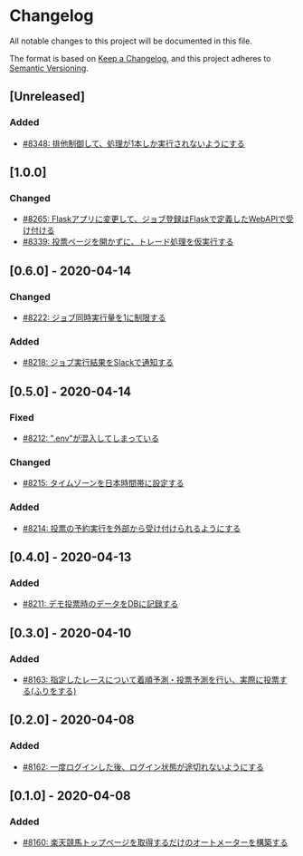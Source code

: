 # Changelog

All notable changes to this project will be documented in this file.

The format is based on [Keep a Changelog](https://keepachangelog.com/en/1.0.0/),
and this project adheres to [Semantic Versioning](https://semver.org/spec/v2.0.0.html).

## [Unreleased]
### Added
- [#8348: 排他制御して、処理が1本しか実行されないようにする](https://redmine.u6k.me/issues/8348)

## [1.0.0]
### Changed
- [#8265: Flaskアプリに変更して、ジョブ登録はFlaskで定義したWebAPIで受け付ける](https://redmine.u6k.me/issues/8265)
- [#8339: 投票ページを開かずに、トレード処理を仮実行する](https://redmine.u6k.me/issues/8339)

## [0.6.0] - 2020-04-14
### Changed
- [#8222: ジョブ同時実行量を1に制限する](https://redmine.u6k.me/issues/8222)

### Added
- [#8218: ジョブ実行結果をSlackで通知する](https://redmine.u6k.me/issues/8218)

## [0.5.0] - 2020-04-14
### Fixed
- [#8212: ".env"が混入してしまっている](https://redmine.u6k.me/issues/8212)

### Changed
- [#8215: タイムゾーンを日本時間帯に設定する](https://redmine.u6k.me/issues/8215)

### Added
- [#8214: 投票の予約実行を外部から受け付けられるようにする](https://redmine.u6k.me/issues/8214)

## [0.4.0] - 2020-04-13
### Added
- [#8211: デモ投票時のデータをDBに記録する](https://redmine.u6k.me/issues/8211)

## [0.3.0] - 2020-04-10
### Added
- [#8163: 指定したレースについて着順予測・投票予測を行い、実際に投票する(ふりをする)](https://redmine.u6k.me/issues/8163)

## [0.2.0] - 2020-04-08
### Added
- [#8162: 一度ログインした後、ログイン状態が途切れないようにする](https://redmine.u6k.me/issues/8162)

## [0.1.0] - 2020-04-08
### Added
- [#8160: 楽天競馬トップページを取得するだけのオートメーターを構築する](https://redmine.u6k.me/issues/8160)
